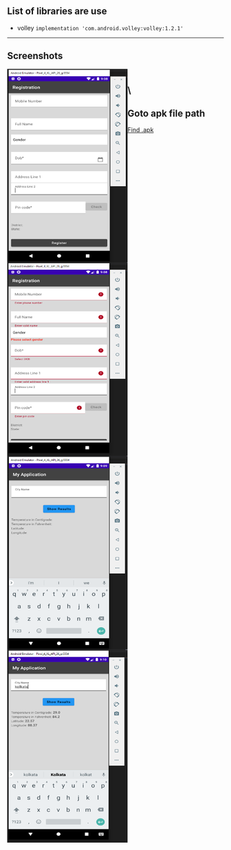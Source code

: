 ## List of libraries are use
- volley `implementation 'com.android.volley:volley:1.2.1'`

---
## Screenshots

<img align="left"  alt="Subhajit - DEV" src="https://github.com/subhajit-98/lattice_test/blob/main/screenshots/Capture1.PNG" width="280px" height="450px">
<img align="left"  alt="Subhajit - DEV" src="https://github.com/subhajit-98/lattice_test/blob/main/screenshots/Capture2.PNG" width="280px" height="450px">
<img align="left"  alt="Subhajit - DEV" src="https://github.com/subhajit-98/lattice_test/blob/main/screenshots/Capture3.PNG" width="280px" height="450px">
<img align="left"  alt="Subhajit - DEV" src="https://github.com/subhajit-98/lattice_test/blob/main/screenshots/Capture4.PNG" width="280px" height="450px">

\
\
---

## Goto apk file path
<a href="https://github.com/subhajit-98/lattice_test/tree/main/app/build">Find .apk</a>